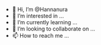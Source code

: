 - 👋 Hi, I’m @Hannanura
- 👀 I’m interested in ...
- 🌱 I’m currently learning ...
- 💞️ I’m looking to collaborate on ...
- 📫 How to reach me ...

<!---
Hannanura/Hannanura is a ✨ special ✨ repository because its `README.md` (this file) appears on your GitHub profile.
You can click the Preview link to take a look at your changes.
--->
